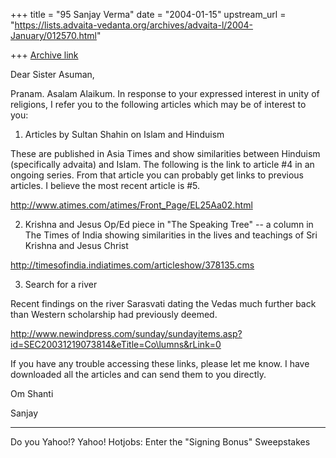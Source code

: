 +++
title = "95 Sanjay Verma"
date = "2004-01-15"
upstream_url = "https://lists.advaita-vedanta.org/archives/advaita-l/2004-January/012570.html"

+++
[Archive link](https://lists.advaita-vedanta.org/archives/advaita-l/2004-January/012570.html)

Dear Sister Asuman,

Pranam. Asalam Alaikum. In response to your expressed interest in unity of religions, I refer you to the following articles which may be of interest to you:

1) Articles by Sultan Shahin on Islam and Hinduism

These are published in Asia Times and show similarities between Hinduism (specifically advaita) and Islam. The following is the link to article #4 in an ongoing series. From that article you can probably get links to previous articles. I believe the most recent article is #5.

http://www.atimes.com/atimes/Front_Page/EL25Aa02.html

2) Krishna and Jesus
Op/Ed piece in "The Speaking Tree" -- a column in The Times of India showing similarities in the lives and teachings of Sri Krishna and Jesus Christ

http://timesofindia.indiatimes.com/articleshow/378135.cms


3) Search for a river

Recent findings on the river Sarasvati dating the Vedas much further back than Western scholarship had previously deemed.


http://www.newindpress.com/sunday/sundayitems.asp?id=SEC20031219073814&eTitle=Co\lumns&rLink=0


If you have any trouble accessing these links, please let me know. I have downloaded all the articles and can send them to you directly.

Om Shanti

Sanjay


---------------------------------
Do you Yahoo!?
Yahoo! Hotjobs: Enter the "Signing Bonus" Sweepstakes

